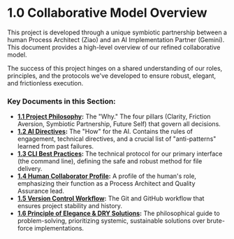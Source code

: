 # 1.0 Collaborative Model Overview

This project is developed through a unique symbiotic partnership between a human Process Architect (Ziao) and an AI Implementation Partner (Gemini). This document provides a high-level overview of our refined collaborative model.

The success of this project hinges on a shared understanding of our roles, principles, and the protocols we've developed to ensure robust, elegant, and frictionless execution.

### Key Documents in this Section:

-   **[1.1 Project Philosophy](./01-project-philosophy.md):** The "Why." The four pillars (Clarity, Friction Aversion, Symbiotic Partnership, Future Self) that govern all decisions.
-   **[1.2 AI Directives](./02-ai-directives.md):** The "How" for the AI. Contains the rules of engagement, technical directives, and a crucial list of "anti-patterns" learned from past failures.
-   **[1.3 CLI Best Practices](./03-cli-best-practices.md):** The technical protocol for our primary interface (the command line), defining the safe and robust method for file delivery.
-   **[1.4 Human Collaborator Profile](./04-human-profile.md):** A profile of the human's role, emphasizing their function as a Process Architect and Quality Assurance lead.
-   **[1.5 Version Control Workflow](./05-version-control-workflow.md):** The Git and GitHub workflow that ensures project stability and history.
-   **[1.6 Principle of Elegance & DRY Solutions](./06-dry-and-elegant-solutions.md):** The philosophical guide to problem-solving, prioritizing systemic, sustainable solutions over brute-force implementations.
